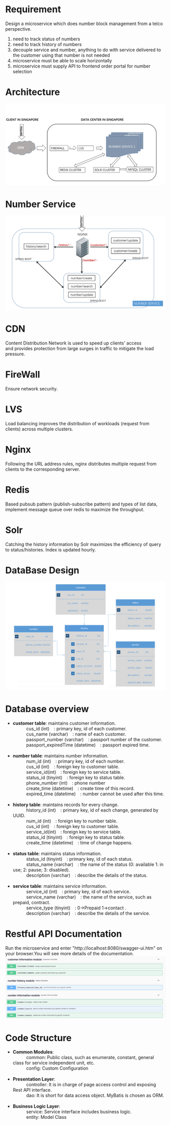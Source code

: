 # Requirement
Design a microservice which does number block management from a telco perspective.
1. need to track status of numbers
2. need to track history of numbers
3. decouple service and number, anything to do with service delivered to the customer using that number is not needed
4. microservice must be able to scale horizontally
5. microservice must supply API to frontend order portal for number selection

# Architecture
![Architecture Diagram](https://github.com/wanghytosky/NumberService/blob/master/image/Architecture.jpeg?raw=true)

# Number Service
![Architecture Diagram](https://github.com/wanghytosky/NumberService/blob/master/image/numberservice.png?raw=true)


# CDN 
Content Distribution Network is used to speed up clients' access and provides protection from large surges in traffic to mitigate the load pressure. 

# FireWall
Ensure network security.

# LVS
Load balancing improves the distribution of workloads (request from clients) across multiple clusters.

# Nginx
Following the URL address rules, nginx distributes multiple request from clients to the corresponding server.

# Redis
Based pubsub pattern (publish-subscribe pattern) and types of list data, implement message queue over redis to maximize the throughput.  

# Solr
Catching the history information by Solr maximizes the efficiency of query to status/histories. Index is updated hourly. 

# DataBase Design
![Architecture Diagram](https://github.com/wanghytosky/NumberService/blob/master/image/database.png?raw=true)

# Database overview
* **customer table**: maintains customer information.</br>
	&#8195;&#8195;&#8195;cus_id (int)&#8195;: primary key, id of each customer.</br>
	&#8195;&#8195;&#8195;cus_name (varchar)&#8195;: name of each customer.</br>
	&#8195;&#8195;&#8195;passport_number (varchar)&#8195;: passport number of the customer.</br>
	&#8195;&#8195;&#8195;passport_expiredTime (datetime)&#8195;: passport expired time.</br></br>
* **number table**: maintains number information.</br>
	&#8195;&#8195;&#8195;num_id (int)&#8195;: primary key, id of each number. </br>
	&#8195;&#8195;&#8195;cus_id (int)&#8195;: foreign key to customer table.</br>
	&#8195;&#8195;&#8195;service_id(int)&#8195;: foreign key to service table.</br>
	&#8195;&#8195;&#8195;status_id (tinyint)&#8195;: foreign key to status table.</br>
	&#8195;&#8195;&#8195;phone_number (int)&#8195;: phone number</br>
	&#8195;&#8195;&#8195;create_time (datetime)&#8195;: create time of this record.</br>
	&#8195;&#8195;&#8195;expired_time (datetime)&#8195;: number cannot be used after this time.</br></br>
* **history table**: maintains records for every change. </br>
	&#8195;&#8195;&#8195;history_id (int)&#8195;: primary key, id of each change, generated by UUID.</br>
	&#8195;&#8195;&#8195;num_id (int)&#8195;: foreign key to number table.</br>
	&#8195;&#8195;&#8195;cus_id (int)&#8195;: foreign key to customer table.</br>
	&#8195;&#8195;&#8195;service_id(int)&#8195;: foreign key to service table.</br>
	&#8195;&#8195;&#8195;status_id (tinyint)&#8195;: foreign key to status table.</br>
	&#8195;&#8195;&#8195;create_time (datetime)&#8195;: time of change happens.</br></br>
* **status table**: maintains status information. </br>
	&#8195;&#8195;&#8195;status_id (tinyint)&#8195;: primary key, id of each status.</br>
	&#8195;&#8195;&#8195;status_name (varchar)&#8195;: the name of the status (0: available 1: in use; 2: pause; 3: disabled).</br>
	&#8195;&#8195;&#8195;description (varchar)&#8195;: describe the details of the status.</br></br>
* **service table**: maintains service information. </br>
	&#8195;&#8195;&#8195;service_id (int)&#8195;: primary key, id of each service.</br>
	&#8195;&#8195;&#8195;service_name (varchar)&#8195;: the name of the service, such as prepaid, contract.</br>
	&#8195;&#8195;&#8195;service_type (tinyint)&#8195;: 0->Prepaid 1->contact .</br>
	&#8195;&#8195;&#8195;description (varchar)&#8195;: describe the details of the service.</br>

# Restful API Documentation
Run the microservice and enter "http://localhost:8080/swagger-ui.htm" on your browser.You will see more details of the documentation.
![Architecture Diagram](https://github.com/wanghytosky/NumberService/blob/master/image/api.jpeg?raw=true)

# Code Structure
* **Common Modules**:</br>
&#8195;&#8195;&#8195;common: Public class, such as enumerate, constant, general class for service independent unit, etc. </br>
&#8195;&#8195;&#8195;config: Custom Configuration</br></br>
* **Presentation Layer**:</br>
&#8195;&#8195;&#8195;controller: It is in charge of page access control and exposing Rest API interface.</br>
&#8195;&#8195;&#8195;dao: It is short for data access object. MyBatis is chosen as ORM. </br></br>
* **Business Logic Layer**:</br>
&#8195;&#8195;&#8195;service: Service interface includes business logic. </br>
&#8195;&#8195;&#8195;entity: Model Class</br>
	
